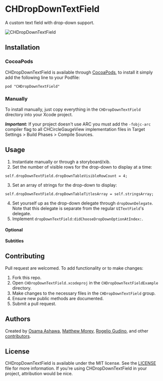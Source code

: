 
# CHDropDownTextField

A custom text field with drop-down support.

![CHDropDownTextField](https://github.com/chaione/CHDropDownTextField/raw/master/Misc/screenshot01.png)

## Installation

### CocoaPods

CHDropDownTextField is available through [CocoaPods](http://cocoapods.org), to install it simply add the following line to your Podfile:

`pod "CHDropDownTextField"`

### Manually

To install manually, just copy everything in the `CHDropDownTextField` directory into your Xcode project.

_**Important:**_ If your project doesn't use ARC you must add the `-fobjc-arc` compiler flag to all CHCircleGaugeView implementation files in Target Settings > Build Phases > Compile Sources.

## Usage

1. Instantiate manually or through a storyboard/xib.
2. Set the number of visible rows for the drop-down to display at a time:

`self.dropDownTextField.dropDownTableVisibleRowCount = 4;`

3. Set an array of strings for the drop-down to display:

`self.dropDownTextField.dropDownTableTitlesArray = self.stringsArray;`

4. Set yourself up as the drop-down delegate through `dropDownDelegate`. Note that this delegate is separate from the regular `UITextField`'s delegate.
5. Implement `dropDownTextField:didChooseDropDownOptionAtIndex:`.

#### Optional

**Subtitles**


## Contributing

Pull request are welcomed. To add functionality or to make changes:

1. Fork this repo.
2. Open `CHDropDownTextField.xcodeproj` in the `CHDropDownTextFieldExample` directory.
3. Make changes to the necessary files in the `CHDropDownTextField` group.
4. Ensure new public methods are documented.
5. Submit a pull request.

## Authors

Created by [Osama Ashawa](http://oashawa.com/), [Matthew Morey](http://matthewmorey.com), [Rogelio Gudino](http://cananito.com/), and other [contributors](https://github.com/chaione/CHCircleGaugeView/graphs/contributors).

## License

CHDropDownTextField is available under the MIT license. See the [LICENSE](https://github.com/chaione/CHDropDownTextField/blob/master/LICENSE) file for more information. If you're using CHDropDownTextField in your project, attribution would be nice.
